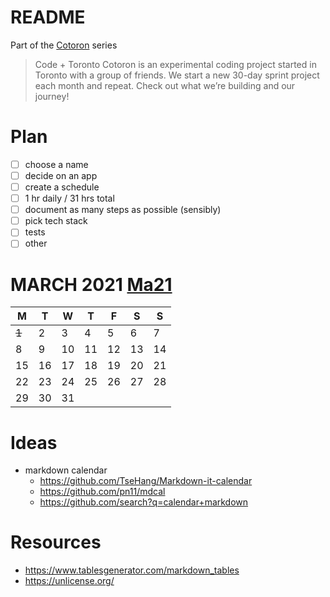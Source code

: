 # README

Part of the [Cotoron](https://cotoron.ga/) series

> Code + Toronto
> Cotoron is an experimental coding project started in Toronto with a group of friends. We start a new 30-day sprint project each month and repeat. Check out what we’re building and our journey!

# Plan

- [ ] choose a name
- [ ] decide on an app
- [ ] create a schedule
- [ ] 1 hr daily / 31 hrs total
- [ ] document as many steps as possible (sensibly)
- [ ] pick tech stack
- [ ] tests
- [ ] other

# MARCH 2021 [Ma21](https://github.com/cotoron/Ma21)

| M     | T   | W   | T   | F   | S   | S   |
| ----- | --- | --- | --- | --- | --- | --- |
| ~~1~~ | 2   | 3   | 4   | 5   | 6   | 7   |
| 8     | 9   | 10  | 11  | 12  | 13  | 14  |
| 15    | 16  | 17  | 18  | 19  | 20  | 21  |
| 22    | 23  | 24  | 25  | 26  | 27  | 28  |
| 29    | 30  | 31  |     |     |     |     |


# Ideas

- markdown calendar
  - https://github.com/TseHang/Markdown-it-calendar
  - https://github.com/pn11/mdcal
  - https://github.com/search?q=calendar+markdown

# Resources

- https://www.tablesgenerator.com/markdown_tables
- https://unlicense.org/